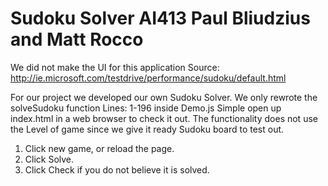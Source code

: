 Sudoku Solver AI413
Paul Bliudzius and Matt Rocco
=========

We did not make the UI for this application
Source: http://ie.microsoft.com/testdrive/performance/sudoku/default.html

For our project we developed our own Sudoku Solver.
We only rewrote the solveSudoku function Lines: 1-196 inside Demo.js
Simple open up index.html in a web browser to check it out.
The functionality does not use the Level of game since we give it ready Sudoku board to test out.

1. Click new game, or reload the page.
2. Click Solve.
3. Click Check if you do not believe it is solved.
